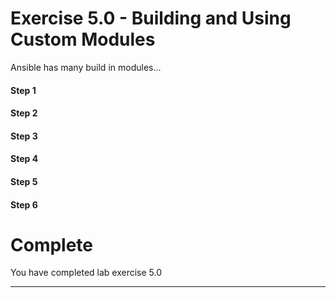 # Exercise 5.0 - Building and Using Custom Modules


Ansible has many build in modules...


#### Step 1





#### Step 2





#### Step 3





#### Step 4





#### Step 5





#### Step 6





# Complete

You have completed lab exercise 5.0

---
